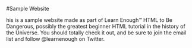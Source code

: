 #Sample Website

his is a sample website made as part of Learn Enough™ HTML to Be Dangerous, possibly the greatest beginner HTML tutorial in the history of the Universe. You should totally check it out, and be sure to join the email list and follow @learnenough on Twitter.
